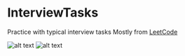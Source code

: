 # InterviewTasks
Practice with typical interview tasks
Mostly from [LeetCode](https://leetcode.com/IlyaMoskva/)

![alt text](https://leetcode.com/static/images/badges/dcc-2023-5.png)
![alt text](https://assets.leetcode.com/static_assets/marketing/lg50.png)
